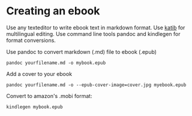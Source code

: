 # Creating an ebook

Use any texteditor to write ebook text in markdown format. Use [katib](http://katibapp.com) for multilingual editing. 
Use command line tools pandoc and kindlegen for format conversions.

Use pandoc to convert markdown (.md) file to ebook (.epub)

    pandoc yourfilename.md -o mybook.epub

Add a cover to your ebook

    pandoc yourfilename.md -o --epub-cover-image=cover.jpg myebook.epub

Convert to amazon's .mobi format:

    kindlegen mybook.epub 


